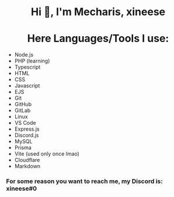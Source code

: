 <h1 align="center">Hi 👋, I'm Mecharis, xineese</h1>

<h1 align="center">Here Languages/Tools I use:</h1>

- Node.js
- PHP (learning)
- Typescript
- HTML
- CSS
- Javascript
- EJS
- Git
- GitHub
- GitLab
- Linux
- VS Code
- Express.js
- Discord.js
- MySQL
- Prisma
- Vite (used only once lmao)
- Cloudflare
- Markdown

### For some reason you want to reach me, my Discord is: **xineese#0**
